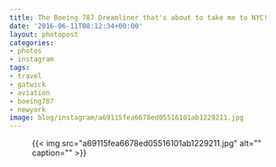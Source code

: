 ```yaml
---
title: The Boeing 787 Dreamliner that's about to take me to NYC!
date: '2016-06-11T08:12:34+00:00'
layout: photopost
categories:
- photos
- instagram
tags:
- travel
- gatwick
- aviation
- boeing787
- newyork
image: blog/instagram/a69115fea6678ed05516101ab1229211.jpg
---
```


<figure class="photo photo--square">
  {{< img src="a69115fea6678ed05516101ab1229211.jpg" alt="" caption="" >}}

</figure>



